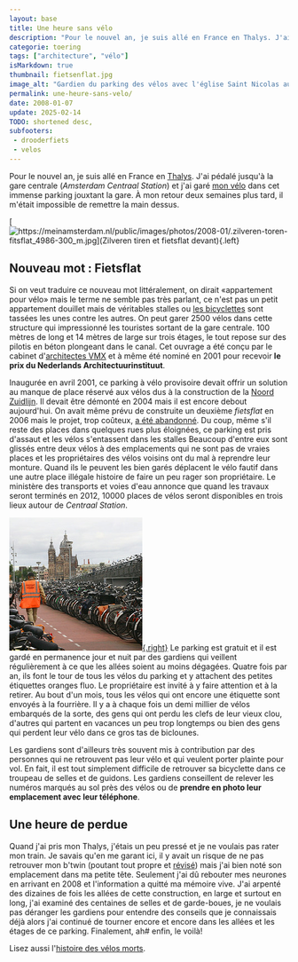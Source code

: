 ```yaml
---
layout: base
title: Une heure sans vélo
description: "Pour le nouvel an, je suis allé en France en Thalys. J'ai pédalé jusqu'à la gare centrale (Amsterdam Centraal Station) et j'ai garé mon vélo dans cet imme"
categorie: toering
tags: ["architecture", "vélo"]
isMarkdown: true
thumbnail: fietsenflat.jpg
image_alt: "Gardien du parking des vélos avec l'église Saint Nicolas au loin"
permalink: une-heure-sans-velo/
date: 2008-01-07
update: 2025-02-14
TODO: shortened desc, 
subfooters:
 - drooderfiets
 - velos
---
```


Pour le nouvel an, je suis allé en France en [Thalys](/?q=Thalys). J'ai pédalé jusqu'à la gare centrale (*Amsterdam Centraal Station*) et j'ai garé [mon vélo](/un-b-twin-a-amsterdam) dans cet immense parking jouxtant la gare. À mon retour deux semaines plus tard, il m'était impossible de remettre la main dessus.

[![https://meinamsterdam.nl/public/images/photos/2008-01/.zilveren-toren-fitsflat_4986-300_m.jpg](Zilveren tiren et fietsflat devant){.left}](http://commons.wikimedia.org/wiki/Image:Zilveren_toren_en_fitsflat.jpg)
## Nouveau mot : Fietsflat
Si on veut traduire ce nouveau mot littéralement, on dirait «appartement pour vélo» mais le terme ne semble pas très parlant, ce n'est pas un petit appartement douillet mais de véritables stalles ou [les bicyclettes](/?q=v%C3%A9los) sont tassées les unes contre les autres. On peut garer 2500 vélos dans cette structure qui impressionné les touristes sortant de la gare centrale. 100 mètres de long et 14 mètres de large sur trois étages, le tout repose sur des pilotis en béton plongeant dans le canal. Cet ouvrage a été conçu par le cabinet d'[architectes VMX](http://www.vmxarchitects.nl) et à même été nominé en 2001 pour recevoir **le prix du Nederlands Architectuurinstituut**.

Inaugurée en avril 2001, ce parking à vélo provisoire devait offrir un solution au manque de place réservé aux vélos dus à la construction de la [Noord Zuidlijn](/la-ligne-du-nord-au-sud). Il devait être démonté en 2004 mais il est encore debout aujourd'hui. On avait même prévu de construite un deuxième *fietsflat* en 2006 mais le projet, trop coûteux, [a été abandonné](http://www.blikopnieuws.nl/bericht/23024). Du coup, même s'il reste des places dans quelques rues plus éloignées, ce parking est pris d'assaut et les vélos s'entassent dans les stalles Beaucoup d'entre eux sont glissés entre deux vélos à des emplacements qui ne sont pas de vraies places et les propriétaires des vélos voisins ont du mal à reprendre leur monture. Quand ils le peuvent les bien garés déplacent le vélo fautif dans une autre place illégale histoire de faire un peu rager son propriétaire. Le ministère des transports et voies d'eau annonce que quand les travaux seront terminés en 2012, 10000 places de vélos seront disponibles en trois lieux autour de *Centraal Station*.

[![Gardien du parking des vélos avec l'église Saint Nicolas au loin](fietsenflat.jpg){.right}](http://flickr.com/photos/13274211@N00/1460208022/)
Le parking est gratuit et il est gardé en permanence jour et nuit par des gardiens qui veillent régulièrement à ce que les allées soient au moins dégagées. Quatre fois par an, ils font le tour de tous les vélos du parking et y attachent des petites étiquettes oranges fluo. Le propriétaire est invité à y faire attention et à la retirer. Au bout d'un mois, tous les vélos qui ont encore une étiquette sont envoyés à la fourrière. Il y a à chaque fois un demi millier de vélos embarqués de la sorte, des gens qui ont perdu les clefs de leur vieux clou, d'autres qui partent en vacances un peu trop longtemps ou bien des gens qui perdent leur vélo dans ce gros tas de biclounes.

Les gardiens sont d'ailleurs très souvent mis à contribution par des personnes qui ne retrouvent pas leur vélo et qui veulent porter plainte pour vol. En fait, il est tout simplement difficile de retrouver sa bicyclette dans ce troupeau de selles et de guidons. Les gardiens conseillent de relever les numéros marqués au sol près des vélos ou de **prendre en photo leur emplacement avec leur téléphone**.

## Une heure de perdue
Quand j'ai pris mon Thalys, j'étais un peu pressé et je ne voulais pas rater mon train. Je savais qu'en me garant ici, il y avait un risque de ne pas retrouver mon b'twin (poutant tout propre et [révisé](/revision-du-btwin)) mais j'ai bien noté son emplacement dans ma petite tête. Seulement j'ai dû rebouter mes neurones en arrivant en 2008 et l'information a quitté ma mémoire vive. J'ai arpenté des dizaines de fois les allées de cette construction, en large et surtout en long, j'ai examiné des centaines de selles et de garde-boues, je ne voulais pas déranger les gardiens pour entendre des conseils que je connaissais déjà alors j'ai continué de tourner encore et encore dans les allées et les étages de ce parking. Finalement, ah# enfin, le voilà!

Lisez aussi l'[histoire des vélos morts](/le-temps-de-gate).
